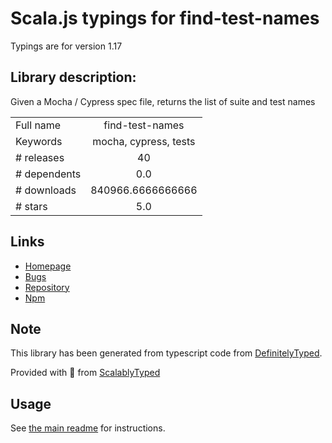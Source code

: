 
# Scala.js typings for find-test-names

Typings are for version 1.17

## Library description:
Given a Mocha / Cypress spec file, returns the list of suite and test names

|                    |                 |
| ------------------ | :-------------: |
| Full name          | find-test-names |
| Keywords           | mocha, cypress, tests |
| # releases         | 40 |
| # dependents       | 0.0 |
| # downloads        | 840966.6666666666 |
| # stars            | 5.0 |

## Links
- [Homepage](https://github.com/bahmutov/find-test-names#readme)
- [Bugs](https://github.com/bahmutov/find-test-names/issues)
- [Repository](https://github.com/bahmutov/find-test-names)
- [Npm](https://www.npmjs.com/package/find-test-names)
    


## Note
This library has been generated from typescript code from [DefinitelyTyped](https://definitelytyped.org).

Provided with :purple_heart: from [ScalablyTyped](https://github.com/oyvindberg/ScalablyTyped)

## Usage
See [the main readme](../../readme.md) for instructions.



